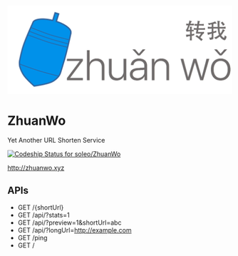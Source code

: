 ![](assets/zhuanwo_text.png?raw=true)
# ZhuanWo
Yet Another URL Shorten Service

[ ![Codeship Status for soleo/ZhuanWo](https://codeship.com/projects/fc857830-46ce-0133-d36a-7a3d06ec36a2/status?branch=master)](https://codeship.com/projects/104959)

http://zhuanwo.xyz

## APIs

- GET /{shortUrl} 
- GET /api/?stats=1
- GET /api/?preview=1&shortUrl=abc
- GET /api/?longUrl=http://example.com
- GET /ping
- GET /
